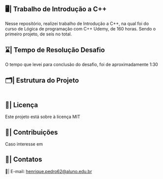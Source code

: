 ## 🖥️| Trabalho de Introdução a C++
  
  Nesse repositório, realizei trabalho de Introdução a C++, na qual foi do curso de Lógica de programação com C++ Udemy, de 160 horas. Sendo o primeiro projeto, de seis no total.

## ⌛| Tempo de Resolução Desafio

 O tempo que levei para conclusão do desafio, foi de aproximadamente 1:30

## 🗂️| Estrutura do Projeto

   ```

   ```

## 📑| Licença 

Este projeto está sobre à licença MIT

## 👥| Contribuições 

   Caso interesse em

## 📩| Contatos

  📧| E-mail: henrique.pedro62@aluno.edu.br


   
